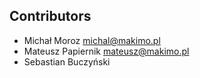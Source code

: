 ## Contributors

- Michał Moroz <michal@makimo.pl>
- Mateusz Papiernik <mateusz@makimo.pl>
- Sebastian Buczyński
